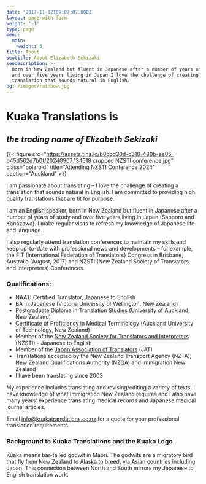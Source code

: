 ```yaml
---
date: '2017-11-12T09:07:07.000Z'
layout: page-with-form
weight: '-1'
type: page
menu:
  main:
    weight: 5
title: About
seotitle: About Elizabeth Sekizaki
seodescription: >-
  Born in New Zealand but fluent in Japanese after a number of years of study
  and over five years living in Japan I love the challenge of creating a
  translation that sounds natural in English.
bg: /images/rainbow.jpg
---
```


# Kuaka Translations is

## *the trading name of Elizabeth Sekizaki*

{{< figure src="https://assets.tina.io/b0cbd30d-c318-480b-ae05-b45d562d7b0f/20240907_134518 cropped NZSTI conference.jpg" class="polaroid" title="Attending NZSTI Conference 2024" caption="Auckland" >}}

I am passionate about translating – I love the challenge of creating a translation that sounds natural in English. I am committed to providing high quality translations that are fit for purpose.

I am an English speaker, born in New Zealand but fluent in Japanese after a number of years of study and over five years living in Japan (Sapporo and Kanazawa). I make regular visits to refresh my knowledge of Japanese life and language.

I also regularly attend translation conferences to maintain my skills and keep up-to-date with professional news and developments – for example, the FIT (International Federation of Translators) Congress in Brisbane, Australia (August, 2017) and NZSTI (New Zealand Society of Translators and Interpreters) Conferences.

### Qualifications:

* NAATI Certified Translator, Japanese to English
* BA in Japanese (Victoria University of Wellington, New Zealand)
* Postgraduate Diploma in Translation Studies (University of Auckland, New Zealand)
* Certificate of Proficiency in Medical Terminology (Auckland University of Technology, New Zealand)
* Member of the [New Zealand Society for Translators and Interpreters](https://www.nzsti.org/) (NZSTI) - Japanese to English
* Member of the [Japan Association of Translators](https://jat.org/) (JAT)
* Translations accepted by the New Zealand Transport Agency (NZTA), New Zealand Qualifications Authority (NZQA) and Immigration New Zealand
* I have been translating since 2003

My experience includes translating and revising/editing a variety of texts. I have knowledge of what Immigration New Zealand requires and I also have many years’ experience translating medical records and Japanese medical journal articles.

Email [info@kuakatranslations.co.nz](mailto:info@kuakatranslations.co.nz) for a quote for your professional translation requirements.

### Background to Kuaka Translations and the Kuaka Logo

Kuaka means bar-tailed godwit in Māori. The godwits are a migratory bird that fly from New Zealand to Alaska to breed, via Asian countries including Japan. This connection between North and South mirrors my Japanese to English translation work.
